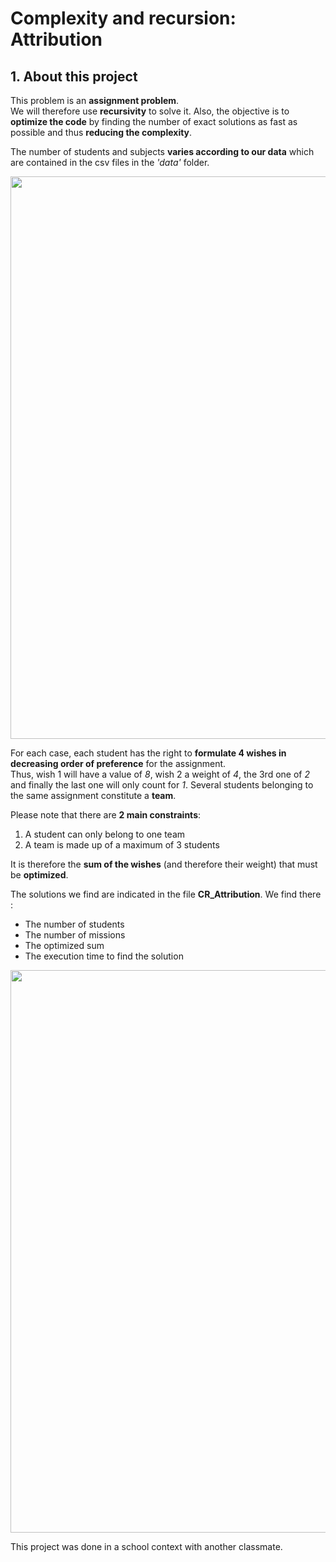 # Complexity and recursion: Attribution

## **1. About this project**

This problem is an **assignment problem**.  
We will therefore use **recursivity** to solve it. Also, the objective is to **optimize the code** by finding the number of exact solutions as fast as possible and thus **reducing the complexity**.

The number of students and subjects **varies according to our data** which are contained in the csv files in the *'data'* folder. 

<div id="csv data" align = "center">
  <img src="https://user-images.githubusercontent.com/105392989/175880351-bf01bc2e-9a0b-4cb1-87c8-d7e43ad5fa2d.png" width="900">
</div>

For each case, each student has the right to **formulate 4 wishes in decreasing order of preference** for the assignment.  
Thus, wish 1 will have a value of *8*, wish 2 a weight of *4*, the 3rd one of *2* and finally the last one will only count for *1*. Several students belonging to the same assignment constitute a **team**.

Please note that there are **2 main constraints**:
  1. A student can only belong to one team
  2. A team is made up of a maximum of 3 students

It is therefore the **sum of the wishes** (and therefore their weight) that must be **optimized**.

The solutions we find are indicated in the file **CR_Attribution**. We find there :
  - The number of students
  - The number of missions
  - The optimized sum
  - The execution time to find the solution

<div id="results" align = "center">
  <img src="https://user-images.githubusercontent.com/105392989/175881003-4ea3c968-2d27-43d9-901b-80fc2af94d88.png" width="900">
</div>

This project was done in a school context with another classmate.
